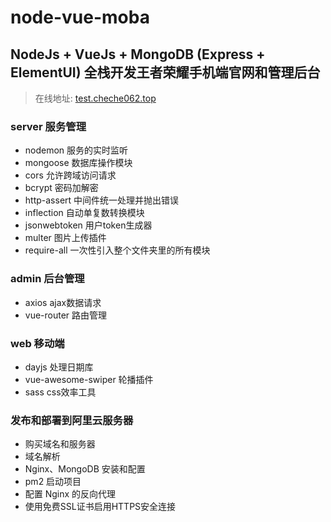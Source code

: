 # node-vue-moba 
## NodeJs + VueJs + MongoDB (Express + ElementUI) 全栈开发王者荣耀手机端官网和管理后台
> 在线地址: [test.cheche062.top](https://test.cheche062.top)

### server 服务管理
* nodemon 服务的实时监听
* mongoose 数据库操作模块
* cors 允许跨域访问请求
* bcrypt 密码加解密
* http-assert 中间件统一处理并抛出错误
* inflection 自动单复数转换模块
* jsonwebtoken 用户token生成器
* multer 图片上传插件
* require-all 一次性引入整个文件夹里的所有模块

### admin 后台管理
* axios ajax数据请求
* vue-router 路由管理

### web 移动端
* dayjs 处理日期库
* vue-awesome-swiper 轮播插件
* sass css效率工具


### 发布和部署到阿里云服务器
* 购买域名和服务器
* 域名解析
* Nginx、MongoDB 安装和配置
* pm2 启动项目
* 配置 Nginx 的反向代理
* 使用免费SSL证书启用HTTPS安全连接
